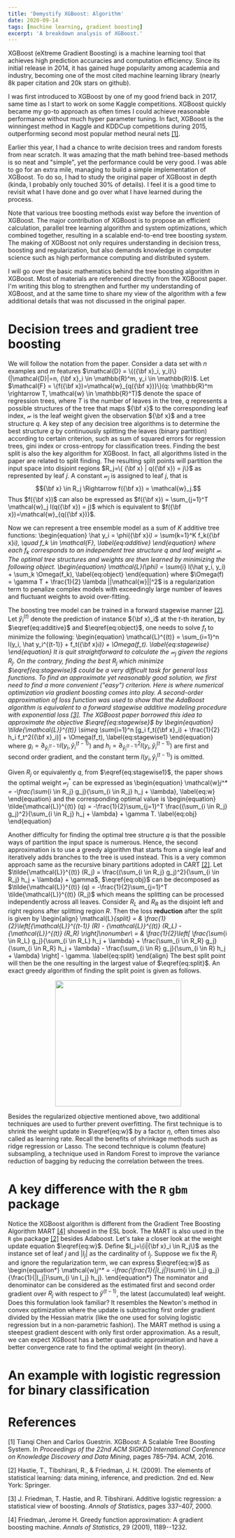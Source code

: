 ```yaml
---
title: 'Demystify XGBoost: Algorithm'
date: 2020-09-14
tags: [machine learning, gradient boosting] 
excerpt: 'A breakdown analysis of XGBoost.'
---
```


XGBoost (eXtreme Gradient Boosting) is a machine learning tool that achieves high prediction accuracies and computation efficiency. Since its initial release in 2014, it has gained huge popularity among academia and industry, becoming one of the most cited machine learning library (nearly 8k paper citation and 20k stars on github). 

I was first introduced to XGBoost by one of my good friend back in 2017, same time as I start to work on some Kaggle competitions. XGBoost quickly became my go-to approach as often times I could achieve reasonable performance without much hyper parameter tuning. In fact, XGBoost is the winningest method in Kaggle and KDDCup competitions during 2015, outperforming second most popular method neural nets [[1]](#1).

Earlier this year, I had a chance to write decision trees and random forests from near scratch. It was amazing that the math behind tree-based methods is so neat and "simple", yet the performance could be very good. I was able to go for an extra mile, managing to build a simple implementation of XGBoost. To do so, I had to study the original paper of XGBoost in depth (kinda, I probably only touched 30% of details). I feel it is a good time to revisit what I have done and go over what I have learned during the process.

Note that various tree boosting methods exist way before the invention of XGBoost. The major contribution of XGBoost is to propose an efficient calculation, parallel tree learning algorithm and system optimizations, which combined together, resulting in a scalable end-to-end tree boosting *system*. The making of XGBoost not only requires understanding in decision tress, boosting and regularization, but also demands knowledge in computer science such as high performance computing and distributed system.

I will go over the basic mathematics behind the tree boosting algorithm in XGBoost. Most of materials are referenced directly from the XGBoost paper. I'm writing this blog to strengthen and further my understanding of XGBoost, and at the same time to share my view of the algorithm with a few additional details that was not discussed in the original paper.

# Decision trees and gradient tree boosting

We will follow the notation from the paper. Consider a data set with $n$ examples and $m$ features $\mathcal{D} = \{({\bf x}_i, y_i)\} (|\mathcal{D}|=n, {\bf x}_i \in \mathbb{R}^m, y_i \in \mathbb{R})$. Let $\mathcal{F} = \{f({\bf x})=\mathcal{w}_{q({\bf x})}\}(q: \mathbb{R}^m \rightarrow T, \mathcal{w} \in \mathbb{R}^T)$ denote the space of regression trees, where $T$ is the number of leaves in the tree, $q$ represents a possible structures of the tree that maps ${\bf x}$ to the corresponding leaf index, $\mathcal{w}$ is the leaf weight given the observation ${\bf x}$ and a tree structure $q$. A key step of any decision tree algorithms is to determine the best structure $q$ by continuously splitting the leaves (binary partition) according to certain criterion, such as sum of squared errors for regression trees, gini index or cross-entropy for classification trees. Finding the best split is also the key algorithm for XGBoost. In fact, all algorithms listed in the paper are related to split finding. The resulting split points will partition the input space into disjoint regions $R_j=\{  {\bf x} | q({\bf x}) = j\}$ as represented by leaf $j$. A constant $\mathcal{w}_j$ is assigned to leaf $j$, that is $${\bf x} \in R_j \Rightarrow f({\bf x}) = \mathcal{w}_j.$$
Thus $f({\bf x})$ can also be expressed as $f({\bf x}) = \sum_{j=1}^T \mathcal{w}_j I(q({\bf x}) = j)$ which is equivalent to $f({\bf x})=\mathcal{w}_{q({\bf x})}$.

Now we can represent a tree ensemble model as a sum of $K$ additive tree functions: 
\begin{equation}
  \hat y_i = \phi({\bf x}_i) = \sum_{k=1}^K f_k({\bf x}_i), \quad f_k \in \mathcal{F},
  \label{eq:additive}
\end{equation}
where each $f_k$ corresponds to an independent tree structure $q$ and leaf weight $\mathcal{w}$. The optimal tree structures and weights are then learned by minimizing the following object.
\begin{equation}
  \mathcal{L}(\phi) = \sum_{i} l(\hat y_i, y_i) + \sum_k \Omega(f_k),
  \label{eq:object}
\end{equation}
where $\Omega(f) = \gamma T + \frac{1}{2} \lambda ||\mathcal{w}||^2$ is a regularization term to penalize complex models with exceedingly large number of leaves and fluctuant weights to avoid over-fitting.

The boosting tree model can be trained in a forward stagewise manner [[2]](#2). Let $\hat y_i^{(t)}$ denote the prediction of instance ${\bf x}_i$ at the $t$-th iteration, by $\eqref{eq:additive}$ and $\eqref{eq:object}$, one needs to solve $f_t$ to minimize the following:
\begin{equation}
\mathcal{L}^{(t)} = \sum_{i=1}^n l(y_i, \hat y_i^{(t-1)} + f_t({\bf x}_i)) + \Omega(f_t).
\label{eq:stagewise}
\end{equation}
It is quit straightforward to calculate the $\mathcal{w}_j$ given the regions $R_j$. On the contrary, finding the best $R_j$ which minimize $\eqref{eq:stagewise}$ could be a very difficult task for general loss functions. To find an approximate yet reasonably good solution, we first need to find a more convenient ("easy") criterion. Here is where numerical optimization via gradient boosting comes into play. A second-order approximation of loss function was used to show that the AdaBoost algorithm is equivalent to a forward stagewise additive modeling procedure with exponential loss [[3]](#3). The XGBoost paper borrowed this idea to approximate the objective $\eqref{eq:stagewise}$ by
\begin{equation}
\tilde{\mathcal{L}}^{(t)} \simeq \sum_{i=1}^n [g_i f_t({\bf x}_i) + \frac{1}{2} h_i f_t^2({\bf x}_i)] + \Omega(f_t),
\label{eq:stagewise1}
\end{equation}
where $g_i=\partial_{\hat y_i^{(t-1)}} l(y_i, \hat y_i^{(t-1)})$ and $h_i=\partial_{\hat y_i^{(t-1)}}^2 l(y_i, \hat y_i^{(t-1)})$ are first and second order gradient, and the constant term $l(y_i, \hat y_i^{(t-1)})$ is omitted.

Given $R_j$ or equivalently $q$, from $\eqref{eq:stagewise1}$, the paper shows the optimal weight $\mathcal{w}_j^*$ can be expressed as
\begin{equation}
\mathcal{w}_j^* = -\frac{\sum_{i \in R_j} g_j}{\sum_{i \in R_j} h_j + \lambda},
\label{eq:w}
\end{equation}
and the corresponding optimal value is
\begin{equation}
\tilde{\mathcal{L}}^{(t)} (q) = -\frac{1}{2}\sum_{j=1}^T \frac{(\sum_{i \in R_j} g_j)^2}{\sum_{i \in R_j} h_j + \lambda} + \gamma T.
\label{eq:obj}
\end{equation}

Another difficulty for finding the optimal tree structure $q$ is that the possible ways of partition the input space is numerous. Hence, the second approximation is to use a greedy algorithm that starts from a single leaf and iteratively adds branches to the tree is used instead. This is a very common approach same as the recursive binary partitions adopted in CART [[2]](#2). Let $\tilde{\mathcal{L}}^{(t)} (R_j) = \frac{(\sum_{i \in R_j} g_j)^2}{\sum_{i \in R_j} h_j + \lambda} + \gamma$, $\eqref{eq:obj}$ can be decomposed as $\tilde{\mathcal{L}}^{(t)} (q) = -\frac{1}{2}\sum_{j=1}^T \tilde{\mathcal{L}}^{(t)} (R_j)$ which means the splitting can be processed independently across all leaves. Consider $R_L$ and $R_R$ as the disjoint left and right regions after splitting region $R$. Then the loss **reduction** after the split is given by
\begin{align}
\mathcal{L}_{split} = & \frac{1}{2}\left[{\mathcal{L}}^{(t-1)} (R) - {\mathcal{L}}^{(t)} (R_L) - {\mathcal{L}}^{(t)} (R_R) \right]\nonumber\\
= & \frac{1}{2}\left[ \frac{\sum_{i \in R_L} g_j}{\sum_{i \in R_L} h_j + \lambda} + \frac{\sum_{i \in R_R} g_j}{\sum_{i \in R_R} h_j + \lambda} - \frac{\sum_{i \in R} g_j}{\sum_{i \in R} h_j + \lambda} \right] - \gamma.
\label{eq:split}
\end{align}
The best split point will then be the one resulting in the largest value of $\eqref{eq:split}$. An exact greedy algorithm of finding the split point is given as follows.
<div align='center'>
  <img src="{{ url_for('static', filename='image/xgboost/algo1.png') }}" style="width: 30vw;">
</div>

Besides the regularized objective mentioned above, two additional techniques are used to further prevent overfitting. The first technique is to shrink the weight update in $\eqref{eq:w}$ by a factor $\eta$, often times also called as learning rate. Recall the benefits of shrinkage methods such as ridge regression or Lasso. The second technique is column (feature) subsampling, a technique used in Random Forest to improve the variance reduction of bagging by reducing the correlation between the trees.

# A key difference with the $\texttt{R}$ $\texttt{gbm}$ package

Notice the XGBoost algorithm is different from the Gradient Tree Boosting Algorithm MART [[4]](#4) showed in the ESL book. The MART is also used in the $\texttt{R}$ $\texttt{gbm}$ package [[2]](#2) besides Adaboost. Let's take a closer look at the weight update equation $\eqref{eq:w}$. Define $I_j=\{i|{\bf x}_i \in R_j\}$ as the instance set of leaf $j$ and $|I_j|$ as the cardinality of $I_j$. Suppose we fix the $R_j$ and ignore the regularization term, we can express $\eqref{eq:w}$ as
\begin{equation*}
\mathcal{w}_j^* = -\frac{\frac{1}{|I_j|}\sum_{i \in I_j} g_j}{\frac{1}{|I_j|}\sum_{i \in I_j} h_j}.
\end{equation*}
The nominator and denominator can be considered as the estimated first and second order gradient over $R_j$ with respect to $\hat y^{(t-1)}$, the latest (accumulated) leaf weight. Does this formulation look familiar? It resembles the Newton's method in convex optimization where the update is subtracting first order gradient divided by the Hessian matrix (like the one used for solving logistic regression but in a non-parametric fashion). The MART method is using a steepest gradient descent with only first order approximation. As a result, we can expect XGBoost has a better quadratic approximation and have a better convergence rate to find the optimal weight (in theory).
<!-- {: .alert .alert-info role='alert' } -->



# An example with logistic regression for binary classification


# References
<a id="1">[1]</a> 
Tianqi Chen and Carlos Guestrin. XGBoost: A Scalable Tree Boosting System. In *Proceedings of the 22nd ACM SIGKDD International Conference on Knowledge Discovery and Data Mining*, pages 785–794. ACM, 2016.

<a id="2">[2]</a> 
Hastie, T., Tibshirani, R., & Friedman, J. H. (2009). The elements of statistical learning: data mining, inference, and prediction. 2nd ed. New York: Springer.

<a id="3">[3]</a> 
J. Friedman, T. Hastie, and R. Tibshirani. Additive logistic
regression: a statistical view of boosting. *Annals of
Statistics*, pages 337–407, 2000.

<a id="4">[4]</a>
Friedman, Jerome H. Greedy function approximation: A gradient boosting machine. *Annals of
Statistics*, 29 (2001), 1189--1232.

<script>
    pseudocode.renderElement(document.getElementById("quicksort"),
    { lineNumber: true });
</script>
